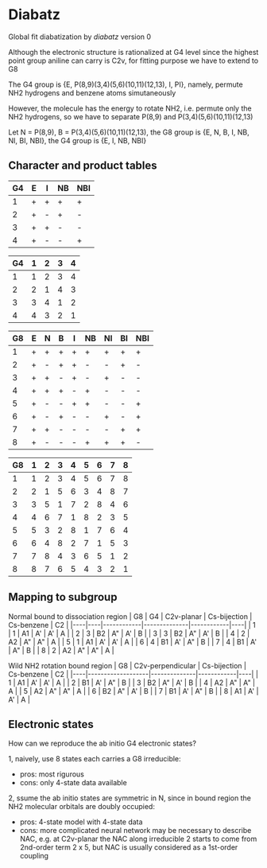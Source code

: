 # Diabatz
Global fit diabatization by *diabatz* version 0

Although the electronic structure is rationalized at G4 level since the highest point group aniline can carry is C2v, for fitting purpose we have to extend to G8

The G4 group is {E, P(8,9)(3,4)(5,6)(10,11)(12,13), I, PI}, namely, permute NH2 hydrogens and benzene atoms simutaneously

However, the molecule has the energy to rotate NH2, i.e. permute only the NH2 hydrogens, so we have to separate P(8,9) and P(3,4)(5,6)(10,11)(12,13)

Let N = P(8,9), B = P(3,4)(5,6)(10,11)(12,13), the G8 group is {E, N, B, I, NB, NI, BI, NBI}, the G4 group is {E, I, NB, NBI}

## Character and product tables
| G4 | E | I | NB | NBI |
|----|---|---|----|-----|
|  1 | + | + |  + |  +  |
|  2 | + | - |  + |  -  |
|  3 | + | + |  - |  -  |
|  4 | + | - |  - |  +  |

| G4 | 1 | 2 | 3 | 4 |
|----|---|---|---|---|
|  1 | 1 | 2 | 3 | 4 |
|  2 | 2 | 1 | 4 | 3 |
|  3 | 3 | 4 | 1 | 2 |
|  4 | 4 | 3 | 2 | 1 |

| G8 | E | N | B | I | NB | NI | BI | NBI |
|----|---|---|---|---|----|----|----|-----|
|  1 | + | + | + | + |  + |  + |  + |  +  |
|  2 | + | - | + | + |  - |  - |  + |  -  |
|  3 | + | + | - | + |  - |  + |  - |  -  |
|  4 | + | + | + | - |  + |  - |  - |  -  |
|  5 | + | - | - | + |  + |  - |  - |  +  |
|  6 | + | - | + | - |  - |  + |  - |  +  |
|  7 | + | + | - | - |  - |  - |  + |  +  |
|  8 | + | - | - | - |  + |  + |  + |  -  |

| G8 | 1 | 2 | 3 | 4 | 5 | 6 | 7 | 8 |
|----|---|---|---|---|---|---|---|---|
|  1 | 1 | 2 | 3 | 4 | 5 | 6 | 7 | 8 |
|  2 | 2 | 1 | 5 | 6 | 3 | 4 | 8 | 7 |
|  3 | 3 | 5 | 1 | 7 | 2 | 8 | 4 | 6 |
|  4 | 4 | 6 | 7 | 1 | 8 | 2 | 3 | 5 |
|  5 | 5 | 3 | 2 | 8 | 1 | 7 | 6 | 4 |
|  6 | 6 | 4 | 8 | 2 | 7 | 1 | 5 | 3 |
|  7 | 7 | 8 | 4 | 3 | 6 | 5 | 1 | 2 |
|  8 | 8 | 7 | 6 | 5 | 4 | 3 | 2 | 1 |

## Mapping to subgroup
Normal bound to dissociation region
| G8 | G4 | C2v-planar | Cs-bijection | Cs-benzene | C2 |
|----|----|------------|--------------|------------|----|
|  1 |  1 |     A1     |      A'      |     A'     |  A |
|  2 |  3 |     B2     |      A"      |     A'     |  B |
|  3 |  3 |     B2     |      A"      |     A'     |  B |
|  4 |  2 |     A2     |      A"      |     A"     |  A |
|  5 |  1 |     A1     |      A'      |     A'     |  A |
|  6 |  4 |     B1     |      A'      |     A"     |  B |
|  7 |  4 |     B1     |      A'      |     A"     |  B |
|  8 |  2 |     A2     |      A"      |     A"     |  A |

Wild NH2 rotation bound region
| G8 | C2v-perpendicular | Cs-bijection | Cs-benzene | C2 |
|----|-------------------|--------------|------------|----|
|  1 |         A1        |      A'      |     A'     |  A |
|  2 |         B1        |      A'      |     A"     |  B |
|  3 |         B2        |      A"      |     A'     |  B |
|  4 |         A2        |      A"      |     A"     |  A |
|  5 |         A2        |      A"      |     A"     |  A |
|  6 |         B2        |      A"      |     A'     |  B |
|  7 |         B1        |      A'      |     A"     |  B |
|  8 |         A1        |      A'      |     A'     |  A |

## Electronic states
How can we reproduce the ab initio G4 electronic states?

1, naively, use 8 states each carries a G8 irreducible:
* pros: most rigurous
* cons: only 4-state data available

2, ssume the ab initio states are symmetric in N, since in bound region the NH2 molecular orbitals are doubly occupied:
* pros: 4-state model with 4-state data
* cons: more complicated neural network may be necessary to describe NAC, e.g. at C2v-planar the NAC along irreducible 2 starts to come from 2nd-order term 2 x 5, but NAC is usually considered as a 1st-order coupling
